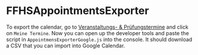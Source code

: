 # FFHSAppointmentsExporter
To export the calendar, go to [Veranstaltungs- & Prüfungstermine](https://students.ffhs.ch/campus/#!app/smartdesign.campus.appointment) and click on `Meine Termine`.
Now you can open up the developer tools and paste the script in `AppointmensExporterGoogle.js` into the console. It should download a CSV that you can import into Google Calendar.
